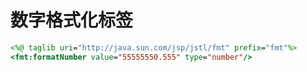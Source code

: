# 数字格式化标签

```jsp
<%@ taglib uri="http://java.sun.com/jsp/jstl/fmt" prefix="fmt"%> 
<fmt:formatNumber value="55555550.555" type="number"/> 
```

